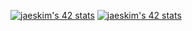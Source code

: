 [![jaeskim's 42 stats](https://badge42.herokuapp.com/api/stats/seyu?darkmode=true&cursus=C%20Piscine)](https://github.com/JaeSeoKim/badge42)
[![jaeskim's 42 stats](https://badge42.herokuapp.com/api/stats/seyu?darkmode=true&cursus=42cursus)](https://github.com/JaeSeoKim/badge42)
